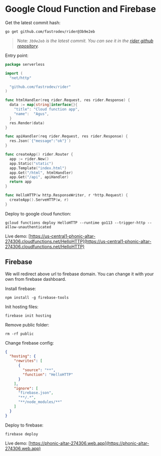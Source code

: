 # Google Cloud Function and Firebase

Get the latest commit hash:
```
go get github.com/fastrodev/rider@3b9e2eb
```

> Note: *`3b9e2eb` is the latest commit. You can see it in the [rider github repository](https://github.com/fastrodev/rider).*

Entry point:
```go
package serverless

import (
  "net/http"

  "github.com/fastrodev/rider"
)

func htmlHandler(req rider.Request, res rider.Response) {
  data := map[string]interface{}{
    "title": "Cloud function app",
    "name":  "Agus",
  }
  res.Render(data)
}

func apiHandler(req rider.Request, res rider.Response) {
  res.Json(`{"message":"ok"}`)
}

func createApp() rider.Router {
  app := rider.New()
  app.Static("static")
  app.Template("index.html")
  app.Get("/html", htmlHandler)
  app.Get("/api", apiHandler)
  return app
}

func HelloHTTP(w http.ResponseWriter, r *http.Request) {
  createApp().ServeHTTP(w, r)
}

```

Deploy to google cloud function:
```
gcloud functions deploy HelloHTTP --runtime go113 --trigger-http --allow-unauthenticated
```

Live demo: [https://us-central1-phonic-altar-274306.cloudfunctions.net/HelloHTTP](https://us-central1-phonic-altar-274306.cloudfunctions.net/HelloHTTP)

## Firebase

We will redirect above url to firebase domain. You can change it with your own from firebase dashboard.

Install firebase:
```
npm install -g firebase-tools
```

Init hosting files:
```
firebase init hosting
```

Remove public folder:
```
rm -rf public
```

Change firebase config:
```json
{
  "hosting": {
    "rewrites": [
      {
        "source": "**",
        "function": "HelloHTTP"
      }
    ],
    "ignore": [
      "firebase.json",
      "**/.*",
      "**/node_modules/**"
    ]
  }
}
```

Deploy to firebase:
```
firebase deploy
```

Live demo: [https://phonic-altar-274306.web.app](https://phonic-altar-274306.web.app)